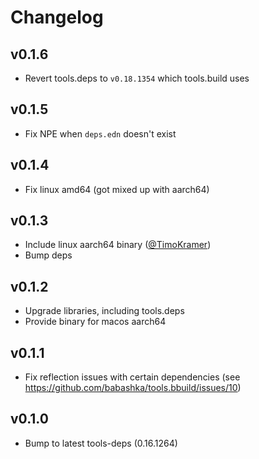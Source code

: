 # Changelog

## v0.1.6

- Revert tools.deps to `v0.18.1354` which tools.build uses

## v0.1.5

- Fix NPE when `deps.edn` doesn't exist

## v0.1.4

- Fix linux amd64 (got mixed up with aarch64)

## v0.1.3

- Include linux aarch64 binary ([@TimoKramer](https://github.com/TimoKramer))
- Bump deps

## v0.1.2

- Upgrade libraries, including tools.deps
- Provide binary for macos aarch64

## v0.1.1

- Fix reflection issues with certain dependencies (see https://github.com/babashka/tools.bbuild/issues/10)

## v0.1.0

- Bump to latest tools-deps (0.16.1264)

